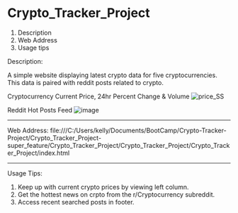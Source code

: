 # Crypto_Tracker_Project
1. Description 
2. Web Address
3. Usage tips 


Description: 

A simple website displaying latest crypto data for five cryptocurrencies. This data is paired with reddit posts related to crypto.

Cryptocurrency Current Price, 24hr Percent Change & Volume 
![price_SS](https://user-images.githubusercontent.com/84284815/126081972-8d1458f1-a186-4753-8d05-c7fcf4795445.png)

Reddit Hot Posts Feed 
![image](https://user-images.githubusercontent.com/84284815/126082027-8f8ee3a7-1331-41a9-9579-65d13d574894.png)


_____________________________________________________________________________________________________________________

Web Address: file:///C:/Users/kelly/Documents/BootCamp/Crypto-Tracker-Project/Crypto_Tracker_Project-super_feature/Crypto_Tracker_Project/Crypto_Tracker_Project/Crypto_Tracker_Project/index.html

_____________________________________________________________________________________________________________________


Usage Tips: 
1. Keep up with current crypto prices by viewing left column. 
2. Get the hottest news on crpto from the r/Cryptocurrency subreddit.
3. Access recent searched posts in footer. 
